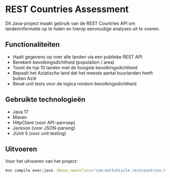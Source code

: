 # REST Countries Assessment

Dit Java-project maakt gebruik van de REST Countries API om landeninformatie op te halen en hierop eenvoudige analyses uit te voeren.

## Functionaliteiten

- Haalt gegevens op over alle landen via een publieke REST API
- Berekent bevolkingsdichtheid (population / area)
- Toont de top 10 landen met de hoogste bevolkingsdichtheid
- Bepaalt het Aziatische land dat het meeste aantal buurlanden heeft buiten Azië
- Bevat unit tests voor de logica rondom bevolkingsdichtheid

## Gebruikte technologieën

- Java 17
- Maven
- HttpClient (voor API-aanroep)
- Jackson (voor JSON-parsing)
- JUnit 5 (voor unit testing)

## Uitvoeren

Voor het uitvoeren van het project:

```bash
mvn compile exec:java -Dexec.mainClass="com.markshizzle.restcountries.RestCountriesApplication"
